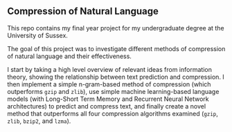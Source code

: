 ## Compression of Natural Language

This repo contains my final year project for my undergraduate degree at the University of Sussex.

The goal of this project was to investigate different methods of compression of natural language and their effectiveness.

I start by taking a high level overview of relevant ideas from information theory, showing the relationship between text prediction and compression. I then implement a simple n-gram-based method of compression (which outperforms `gzip` and `zlib`), use simple machine learning-based language models (with Long-Short Term Memory and Recurrent Neural Network architectures) to predict and compress text, and finally create a novel method that outperforms all four compression algorithms examined (`gzip`, `zlib`, `bzip2`, and `lzma`).
